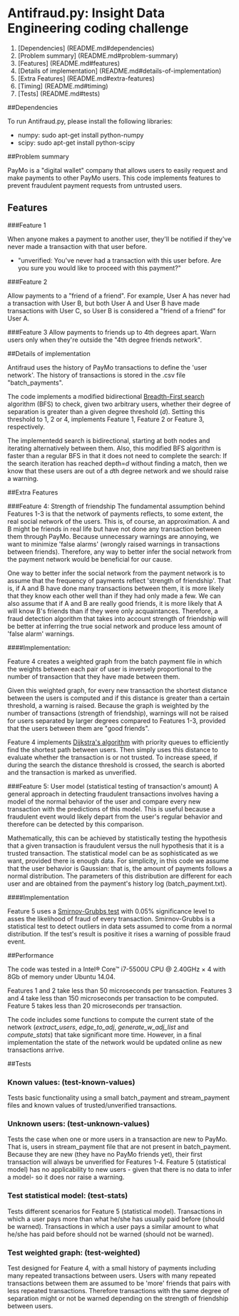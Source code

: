 # Antifraud.py: Insight Data Engineering coding challenge

1. [Dependencies] (README.md#dependencies)
2. [Problem summary] (README.md#problem-summary)
3. [Features] (README.md#features)
5. [Details of implementation] (README.md#details-of-implementation)
3. [Extra Features] (README.md#extra-features)
6. [Timing] (README.md#timing)
7. [Tests] (README.md#tests)

##Dependencies

To run Antifraud.py, please install the following libraries:

+ numpy: sudo apt-get install python-numpy
+ scipy: sudo apt-get install python-scipy

##Problem summary

PayMo is a "digital wallet" company that allows users to easily request and make payments to other PayMo users. This code implements features to prevent fraudulent payment requests from untrusted users.

## Features

###Feature 1

When anyone makes a payment to another user, they'll be notified if they've never made a transaction with that user before.

* "unverified: You've never had a transaction with this user before. Are you sure you would like to proceed with this payment?"

###Feature 2

Allow payments to a "friend of a friend". For example, User A has never had a transaction with User B, but both User A and User B have made transactions with User C, so User B is considered a "friend of a friend" for User A.

###Feature 3
Allow payments to friends up to 4th degrees apart. Warn users only when they're outside the "4th degree friends network".

##Details of implementation

Antifraud uses the history of PayMo transactions to define the 'user network'. The history of transactions is stored in the .csv file "batch_payments".

The code implements a modified bidirectional [Breadth-First search](https://en.wikipedia.org/wiki/Breadth-first_search) algorithm (BFS) to check, given two arbitrary users, whether their degree of separation is greater than a given degree threshold (*d*). Setting this threshold to 1, 2 or 4, implements Feature 1, Feature 2 or Feature 3, respectively.

The implementedd search is bidirectional, starting at both nodes and iterating alternatively between them. Also, this modified BFS algorithm is faster than a regular BFS in that it does not need to complete the search: If the search iteration has reached depth=*d* without finding a match, then we know that these users are out of a *d*th degree network and we should raise a warning.

##Extra Features

###Feature 4: Strength of friendship
The fundamental assumption behind Features 1-3 is that the network of payments  reflects, to some extent, the real social network of the users. This is, of course, an approximation. A and B might be friends in real life but have not done any transaction between them through PayMo. Because unnecessary warnings are annoying, we want to minimize 'false alarms' (wrongly raised warnings in transactions between friends). Therefore, any way to better infer the social network from the payment network would be beneficial for our cause.

One way to better infer the social network from the payment network is to assume that the frequency of payments reflect 'strength of friendship'. That is, if A and B have done many transactions between them, it is more likely that they know each other well than if they had only made a few. We can also assume that if A and B are really good friends, it is more likely that A will know B's friends than if they were only acquaintances. Therefore, a fraud detection algorithm that takes into account strength of friendship will be better at inferring the true social network and produce less amount of 'false alarm' warnings.

####Implementation:

Feature 4 creates a weighted graph from the batch payment file in which the weights between each pair of user is inversely proportional to the number of transaction that they have made between them. 

Given this weighted graph, for every new transaction the shortest distance between the users is computed and if this distance is greater than a certain threshold, a warning is raised. Because the graph is weighted by the number of transactions (strength of friendship), warnings will not be raised for users separated by larger degrees compared to Features 1-3, provided that the users between them are "good friends".

Feature 4 implements [Dijkstra's algorithm](https://en.wikipedia.org/wiki/Dijkstra%27s_algorithm#Algorithm) with priority queues to efficiently find the shortest path between users. Then simply uses this distance to evaluate whether the transaction is or not trusted. To increase speed, if during the search the distance threshold is crossed, the search is aborted and the transaction is marked as unverified.

###Feature 5: User model (statistical testing of transaction's amount)
A general approach in detecting fraudulent transactions involves having a model of the normal behavior of the user and compare every new transaction with the predictions of this model. This is useful because a fraudulent event would likely depart from the user's regular behavior and therefore can be detected by this comparison.

Mathematically, this can be achieved by statistically testing the hypothesis that a given transaction is fraudulent versus the null hypothesis that it is a trusted transaction. The statistical model can be as sophisticated as we want, provided there is enough data.  For simplicity, in this code we assume that the user behavior is Gaussian: that is, the amount of payments follows a normal distribution. The parameters of this distribution are different for each user and are obtained from the payment's history log (batch_payment.txt).

####Implementation

Feature 5 uses a [Smirnov-Grubbs test](https://en.wikipedia.org/wiki/Grubbs%27_test_for_outliers) with 0.05% significance level to asses the likelihood of fraud of every transaction. Smirnov-Grubbs is a statistical test to detect outliers in data sets assumed to come from a normal distribution. If the test's result is positive it rises a warning of possible fraud event.

##Performance

The code was tested in a Intel® Core™ i7-5500U CPU @ 2.40GHz × 4 with 8Gb of memory under Ubuntu 14.04.

Features 1 and 2 take less than 50 microseconds per transaction. Features 3 and 4 take less than 150 microseconds per transaction to be computed.
Feature 5 takes less than 20 microseconds per transaction.

The code includes some functions to compute the current state of the network (*extract_users*, *edge_to_adj*, *generate_w_adj_list* and *compute_stats*) that take significant more time. However, in a final implementation the state of the network would be updated online as new transactions arrive.

##Tests

### Known values: (test-known-values)

Tests basic functionality using a small batch_payment and stream_payment files and known values of trusted/unverified transactions.

### Unknown users: (test-unknown-values)

Tests the case when one or more users in a transaction are new to PayMo. That is, users in stream_payment file that are not present in batch_payment. Because they are new (they have no PayMo friends yet), their first transaction will always be unverified for Features 1-4. Feature 5 (statistical model) has no applicability to new users - given that there is no data to infer a model- so it does nor raise a warning.

### Test statistical model: (test-stats)

Tests different scenarios for Feature 5 (statistical model). Transactions in which a user pays more than what he/she has usually paid before (should be warned). Transactions in which a user pays a similar amount to what he/she has paid before should not be warned (should not be warned).

### Test weighted graph: (test-weighted)

Test designed for Feature 4, with a small history of payments including many repeated transactions between users. Users with many repeated transactions between them are assumed to be 'more' friends that pairs with less repeated transactions. Therefore transactions with the same degree of separation might or not be warned depending on the strength of friendship between users.












